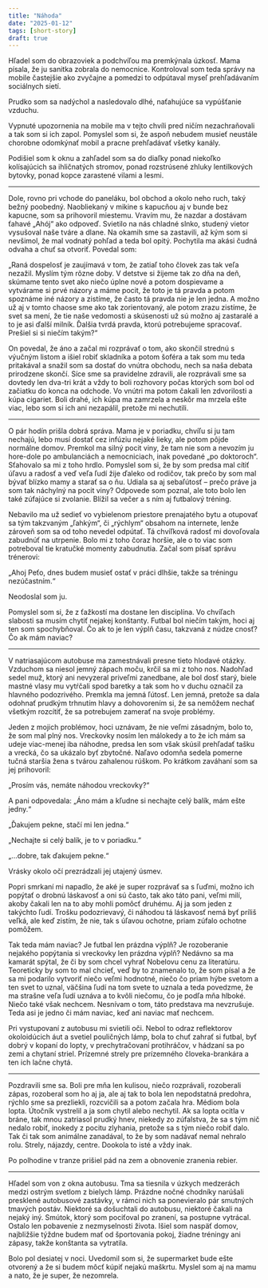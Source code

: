```yaml
---
title: "Náhoda"
date: "2025-01-12"
tags: [short-story]
draft: true
---
```


Hľadel som do obrazoviek a podchvíľou ma premkýnala úzkosť. Mama písala, že ju sanitka zobrala do nemocnice. Kontroloval som teda správy na mobile častejšie ako zvyčajne a pomedzi to odpútaval myseľ prehľadávaním sociálnych sietí.

Prudko som sa nadýchol a nasledovalo dlhé, naťahujúce sa vypúšťanie vzduchu.

Vypnuté upozornenia na mobile ma v tejto chvíli pred ničím nezachraňovali a tak som si ich zapol. Pomyslel som si, že aspoň nebudem musieť neustále chorobne odomkýnať mobil a pracne prehľadávať všetky kanály.

Podišiel som k oknu a zahľadel som sa do diaľky ponad niekoľko kolísajúcich sa ihličnatých stromov, ponad rozstrúsené zhluky lentilkových bytovky, ponad kopce zarastené vilami a lesmi.

---

Dole, rovno pri vchode do paneláku, bol obchod a okolo neho ruch, taký bežný poobedný. Naobliekaný v mikine s kapucňou aj v bunde bez kapucne, som sa prihovoril miestemu. Vravím mu, že nazdar a dostávam ťahavé „Ahój“ ako odpoveď. Svietilo na nás chladné slnko, studený vietor vysušoval naše tváre a dlane. Na okamih sme sa zastavili, až kým som si nevšimol, že mal vodnatý pohľad a teda bol opitý. Pochytila ma akási čudná odvaha a chuť sa otvoriť. Povedal som:

„Raná dospelosť je zaujímavá v tom, že zatiaľ toho človek zas tak veľa nezažil. Myslím tým rôzne doby. V detstve si žijeme tak zo dňa na deň, skúmame tento svet ako niečo úplne nové a potom dospievame a vytvárame si prvé názory a máme pocit, že toto je tá pravda a potom spoznáme iné názory a zistíme, že často tá pravda nie je len jedna. A možno už aj v tomto chaose sme ako tak zorientovaný, ale potom zrazu zistíme, že svet sa mení, že tie naše vedomosti a skúsenosti už sú možno aj zastaralé a to je asi ďalší milník. Ďalšia tvrdá pravda, ktorú potrebujeme spracovať. Prešiel si si niečím takým?“

On povedal, že áno a začal mi rozprávať o tom, ako skončil strednú s výučným listom a išiel robiť skladníka a potom šoféra a tak som mu teda pritakával a snažil som sa dostať do vnútra obchodu, nech sa naša debata prirodzene skončí. Síce sme sa pravidelne zdravili, ale rozprávali sme sa dovtedy len dva-tri krát a vždy to boli rozhovory počas ktorých som bol od začiatku do konca na odchode. Vo vnútri ma potom čakali len zdvorilosti a kúpa cigariet. Boli drahé, ich kúpa ma zamrzela a neskôr ma mrzela ešte viac, lebo som si ich ani nezapálil, pretože mi nechutili.

---

O pár hodín prišla dobrá správa. Mama je v poriadku, chvíľu si ju tam nechajú, lebo musí dostať cez infúziu nejaké lieky, ale potom pôjde normálne domov. Premkol ma silný pocit viny, že tam nie som a nevozím ju hore-dole po ambulanciách a nemocniciach, inak povedané „po doktoroch“. Sťahovalo sa mi z toho hrdlo. Pomyslel som si, že by som predsa mal cítiť úľavu a radosť a veď veľa ľudí žije ďaleko od rodičov, tak prečo by som mal bývať blízko mamy a starať sa o ňu. Udiala sa aj sebaľútosť – prečo práve ja som tak náchylný na pocit viny? Odpovede som poznal, ale toto bolo len také zúfajúce si zvolanie. Blížil sa večer a s ním aj futbalový tréning.

Nebavilo ma už sedieť vo vybielenom priestore prenajatého bytu a otupovať sa tým takzvaným „ľahkým“, či „rýchlym“ obsahom na internete, lenže zároveň som sa od toho nevedel odpútať. Tá chvíľková radosť mi dovoľovala zabudnúť na utrpenie. Bolo mi z toho čoraz horšie, ale o to viac som potreboval tie kratučké momenty zabudnutia.
Začal som písať správu trénerovi:

„Ahoj Peťo, dnes budem musieť ostať v práci dlhšie, takže sa tréningu nezúčastním.“

Neodoslal som ju.

Pomyslel som si, že z ťažkostí ma dostane len disciplína. Vo chvíľach slabosti sa musím chytiť nejakej konštanty. Futbal bol niečím takým, hoci aj ten som spochybňoval. Čo ak to je len výplň času, takzvaná z núdze cnosť? Čo ak mám naviac?

---

V natriasajúcom autobuse ma zamestnávali presne tieto hlodavé otázky. Vzduchom sa niesol jemný zápach moču, krčil sa mi z toho nos. Nadohľad sedel muž, ktorý ani nevyzeral priveľmi zanedbane, ale bol dosť starý, biele mastné vlasy mu vytŕčali spod baretky a tak som ho v duchu označil za hlavného podozrivého. Premkla ma jemná ľútosť. Len jemná, pretože sa dala odohnať prudkým trhnutím hlavy a dohovorením si, že sa nemôžem nechať všetkým rozcítiť, že sa potrebujem zamerať na svoje problémy.

Jeden z mojich problémov, hoci uznávam, že nie veľmi zásadným, bolo to, že som mal plný nos. Vreckovky nosím len málokedy a to že ich mám sa udeje viac-menej iba náhodne, predsa len som však skúsil prehľadať tašku a vrecká, čo sa ukázalo byť zbytočné. Naľavo odomňa sedela pomerne tučná staršia žena s tvárou zahalenou rúškom. Po krátkom zaváhaní som sa jej prihovoril:

„Prosím vás, nemáte náhodou vreckovky?“

A pani odpovedala: „Áno mám a kľudne si nechajte celý balík, mám ešte jedny.“

„Ďakujem pekne, stačí mi len jedna.“

„Nechajte si celý balík, je to v poriadku.“

„...dobre, tak ďakujem pekne.“

Vrásky okolo očí prezrádzali jej utajený úsmev.

Popri smrkaní mi napadlo, že aké je super rozprávať sa s ľuďmi, možno ich popýtať o drobnú láskavosť a oni sú často, tak ako táto pani, veľmi milí, akoby čakali len na to aby mohli pomôcť druhému. Aj ja som jeden z takýchto ľudí. Trošku podozrievavý, či náhodou tá láskavosť nemá byť príliš veľká, ale keď zistím, že nie, tak s úľavou ochotne, priam zúfalo ochotne pomôžem.

Tak teda mám naviac? Je futbal len prázdna výplň? Je rozoberanie nejakého popýtania si vreckovky len prázdna výplň? Nedávno sa ma kamarát spýtal, že či by som chcel vyhrať Nobelovu cenu za literatúru. Teoreticky by som to mal chcieť, veď by to znamenalo to, že som písal a že sa mi podarilo vytvoriť niečo veľmi hodnotné, niečo čo priam hýbe svetom a ten svet to uznal, väčšina ľudí na tom svete to uznala a teda povedzme, že ma strašne veľa ľudí uznáva a to kvôli niečomu, čo je podľa mňa hlboké. Niečo také však nechcem. Nesnívam o tom, táto predstava ma nevzrušuje. Teda asi je jedno či mám naviac, keď ani naviac mať nechcem.

Pri vystupovaní z autobusu mi svietili oči. Nebol to odraz reflektorov okoloidúcich áut a svetiel pouličných lámp, bola to chuť zahrať si futbal, byť dobrý v kopaní do lopty, v prechytračovaní protihráčov, v hádzaní sa po zemi a chytaní striel. Prízemné strely pre prízemného človeka-brankára a ten ich lačne chytá.

---

Pozdravili sme sa. Boli pre mňa len kulisou, niečo rozprávali, rozoberali zápas, rozoberal som ho aj ja, ale aj tak to bola len nepodstatná predohra, rýchlo sme sa prezliekli, rozcvičili sa a potom začala hra. Médiom bola lopta. Útočník vystrelil a ja som chytil alebo nechytil. Ak sa lopta ocitla v bráne, tak mnou zatriasol prudký hnev, niekedy zo zúfalstva, že sa s tým nič nedalo robiť, inokedy z pocitu zlyhania, pretože sa s tým niečo robiť dalo. Tak či tak som animálne zanadával, to že by som nadávať nemal nehralo rolu. Strely, nájazdy, centre. Dookola to isté a vždy inak.

Po polhodine v tranze prišiel pád na zem a obnovenie zranenia rebier.

---

Hľadel som von z okna autobusu. Tma sa tiesnila v úzkych medzerách medzi ostrým svetlom z bielych lámp. Prázdne nočné chodníky narúšali presklené autobusové zastávky, v rámci nich sa ponevieralo pár smutných tmavých postáv. Niektoré sa došuchtali do autobusu, niektoré čakali na nejaký iný. Smútok, ktorý som pociťoval po zranení, sa postupne vytrácal. Ostalo len pobavenie z nezmyselnosti života. Išiel som naspäť domov, najbližšie týždne budem mať od športovania pokoj, žiadne tréningy ani zápasy, takže konštanta sa vytratila.

Bolo pol desiatej v noci. Uvedomil som si, že supermarket bude ešte otvorený a že si budem môcť kúpiť nejakú maškrtu. Myslel som aj na mamu a nato, že je super, že nezomrela.
